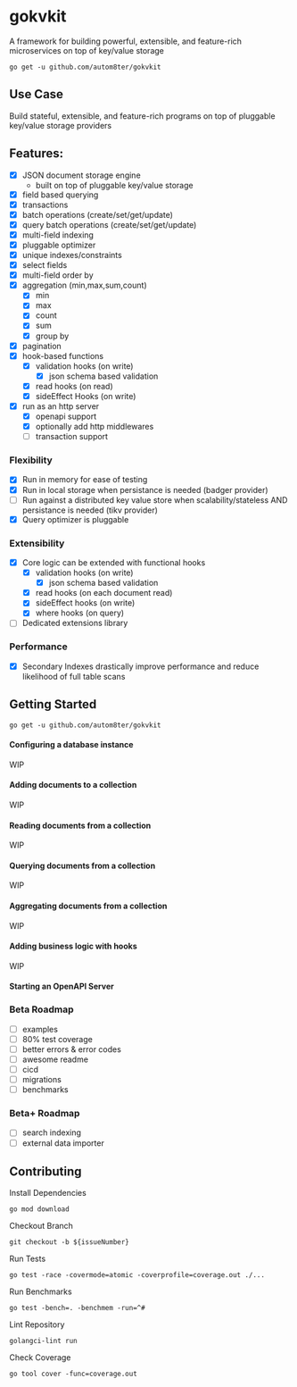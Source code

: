 # gokvkit

A framework for building powerful, extensible, and feature-rich microservices on top of key/value storage

    go get -u github.com/autom8ter/gokvkit

## Use Case

Build stateful, extensible, and feature-rich programs on top of pluggable key/value storage providers

## Features:

- [x] JSON document storage engine
    - built on top of pluggable key/value storage
- [x] field based querying
- [x] transactions
- [x] batch operations (create/set/get/update)
- [x] query batch operations (create/set/get/update)
- [x] multi-field indexing
- [x] pluggable optimizer
- [x] unique indexes/constraints
- [x] select fields
- [x] multi-field order by
- [x] aggregation (min,max,sum,count)
    - [x] min
    - [x] max
    - [x] count
    - [x] sum
    - [x] group by
- [x] pagination
- [x] hook-based functions
    - [x] validation hooks (on write)
        - [x] json schema based validation
    - [x] read hooks (on read)
    - [x] sideEffect Hooks (on write)
- [x] run as an http server
  - [x] openapi support
  - [x] optionally add http middlewares
  - [ ] transaction support

### Flexibility

- [x] Run in memory for ease of testing
- [x] Run in local storage when persistance is needed (badger provider)
- [ ] Run against a distributed key value store when scalability/stateless AND persistance is needed (tikv provider)
- [x] Query optimizer is pluggable

### Extensibility

- [x] Core logic can be extended with functional hooks
    - [x] validation hooks (on write)
        - [x] json schema based validation
    - [x] read hooks (on each document read)
    - [x] sideEffect hooks (on write)
    - [x] where hooks (on query)
- [ ] Dedicated extensions library

### Performance

- [x] Secondary Indexes drastically improve performance and reduce likelihood of full table scans

## Getting Started

    go get -u github.com/autom8ter/gokvkit

#### Configuring a database instance

WIP

#### Adding documents to a collection

WIP

#### Reading documents from a collection

WIP

#### Querying documents from a collection

WIP

#### Aggregating documents from a collection

WIP

#### Adding business logic with hooks

WIP

#### Starting an OpenAPI Server

### Beta Roadmap

- [ ] examples 
- [ ] 80% test coverage
- [ ] better errors & error codes
- [ ] awesome readme
- [ ] cicd
- [ ] migrations
- [ ] benchmarks

### Beta+ Roadmap

- [ ] search indexing
- [ ] external data importer

## Contributing

Install Dependencies

    go mod download

Checkout Branch

    git checkout -b ${issueNumber}

Run Tests

    go test -race -covermode=atomic -coverprofile=coverage.out ./...

Run Benchmarks

    go test -bench=. -benchmem -run=^#

Lint Repository

    golangci-lint run

Check Coverage

    go tool cover -func=coverage.out
